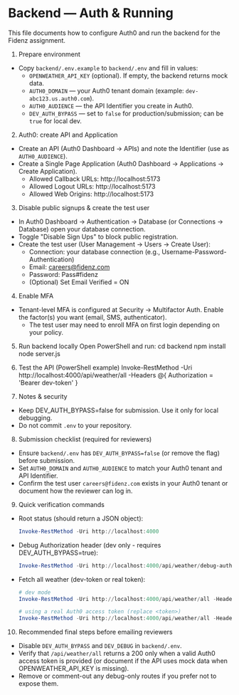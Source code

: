 Backend — Auth & Running
=================================

This file documents how to configure Auth0 and run the backend for the Fidenz assignment.

1) Prepare environment
- Copy `backend/.env.example` to `backend/.env` and fill in values:
  - `OPENWEATHER_API_KEY` (optional). If empty, the backend returns mock data.
  - `AUTH0_DOMAIN` — your Auth0 tenant domain (example: `dev-abc123.us.auth0.com`).
  - `AUTH0_AUDIENCE` — the API Identifier you create in Auth0.
  - `DEV_AUTH_BYPASS` — set to `false` for production/submission; can be `true` for local dev.

2) Auth0: create API and Application
- Create an API (Auth0 Dashboard → APIs) and note the Identifier (use as `AUTH0_AUDIENCE`).
- Create a Single Page Application (Auth0 Dashboard → Applications → Create Application).
  - Allowed Callback URLs: http://localhost:5173
  - Allowed Logout URLs: http://localhost:5173
  - Allowed Web Origins: http://localhost:5173

3) Disable public signups & create the test user
- In Auth0 Dashboard → Authentication → Database (or Connections → Database) open your database connection.
- Toggle "Disable Sign Ups" to block public registration.
- Create the test user (User Management → Users → Create User):
  - Connection: your database connection (e.g., Username-Password-Authentication)
  - Email: careers@fidenz.com
  - Password: Pass#fidenz
  - (Optional) Set Email Verified = ON

4) Enable MFA
- Tenant-level MFA is configured at Security → Multifactor Auth. Enable the factor(s) you want (email, SMS, authenticator).
  - The test user may need to enroll MFA on first login depending on your policy.

5) Run backend locally
Open PowerShell and run:
cd backend
npm install
node server.js

6) Test the API (PowerShell example)
Invoke-RestMethod -Uri http://localhost:4000/api/weather/all -Headers @{ Authorization = 'Bearer dev-token' }

7) Notes & security
- Keep DEV_AUTH_BYPASS=false for submission. Use it only for local debugging.
- Do not commit `.env` to your repository.

8) Submission checklist (required for reviewers)
- Ensure `backend/.env` has `DEV_AUTH_BYPASS=false` (or remove the flag) before submission.
- Set `AUTH0_DOMAIN` and `AUTH0_AUDIENCE` to match your Auth0 tenant and API Identifier.
- Confirm the test user `careers@fidenz.com` exists in your Auth0 tenant or document how the reviewer can log in.

9) Quick verification commands
- Root status (should return a JSON object):
  ```powershell
  Invoke-RestMethod -Uri http://localhost:4000
  ```

- Debug Authorization header (dev only - requires DEV_AUTH_BYPASS=true):
  ```powershell
  Invoke-RestMethod -Uri http://localhost:4000/api/weather/debug-auth -Headers @{ Authorization = 'Bearer dev-token' }
  ```

- Fetch all weather (dev-token or real token):
  ```powershell
  # dev mode
  Invoke-RestMethod -Uri http://localhost:4000/api/weather/all -Headers @{ Authorization = 'Bearer dev-token' }

  # using a real Auth0 access token (replace <token>)
  Invoke-RestMethod -Uri http://localhost:4000/api/weather/all -Headers @{ Authorization = 'Bearer <token>' }
  ```

10) Recommended final steps before emailing reviewers
- Disable `DEV_AUTH_BYPASS` and `DEV_DEBUG` in `backend/.env`.
- Verify that `/api/weather/all` returns a 200 only when a valid Auth0 access token is provided (or document if the API uses mock data when OPENWEATHER_API_KEY is missing).
- Remove or comment-out any debug-only routes if you prefer not to expose them.
